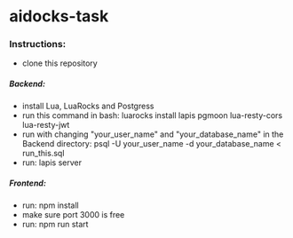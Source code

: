 # aidocks-task

### Instructions:

  - clone this repository
  ##### Backend:
  - install Lua, LuaRocks and Postgress
  - run this command in bash:  luarocks install lapis pgmoon lua-resty-cors lua-resty-jwt
  - run with changing "your_user_name" and "your_database_name" in the Backend directory: psql -U your_user_name -d your_database_name < run_this.sql
  - run: lapis server

  ##### Frontend:
  - run: npm install
  - make sure port 3000 is free
  - run: npm run start
